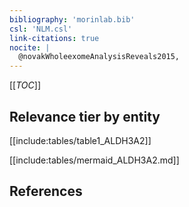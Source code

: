 ```yaml
---
bibliography: 'morinlab.bib'
csl: 'NLM.csl'
link-citations: true
nocite: |
  @novakWholeexomeAnalysisReveals2015, 
---
```


[[_TOC_]]




## Relevance tier by entity

[[include:tables/table1_ALDH3A2]]


[[include:tables/mermaid_ALDH3A2.md]]

## References


